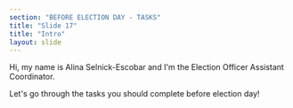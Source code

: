 ```yaml
---
section: "BEFORE ELECTION DAY - TASKS"
title: "Slide 17"
title: "Intro"
layout: slide
---
```


Hi, my name is Alina Selnick-Escobar and I'm the Election Officer Assistant Coordinator.

Let's go through the tasks you should complete before election day!




